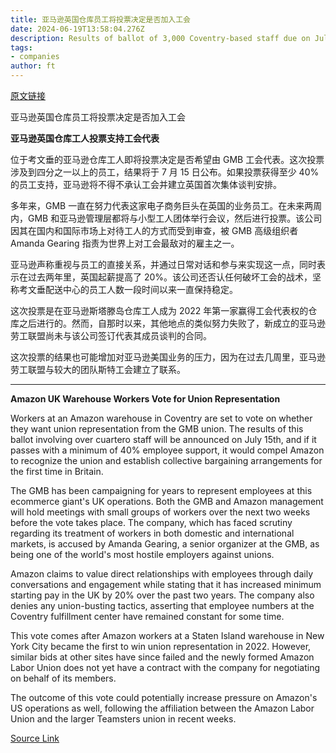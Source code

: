 ```yaml
---
title: 亚马逊英国仓库员工将投票决定是否加入工会
date: 2024-06-19T13:58:04.276Z
description: Results of ballot of 3,000 Coventry-based staff due on July 15
tags: 
- companies
author: ft
---
```


[原文链接](https://ft.com/content/afaf0d72-6003-484a-a62b-603e85dbb4f6)

亚马逊英国仓库员工将投票决定是否加入工会

**亚马逊英国仓库工人投票支持工会代表** 

位于考文垂的亚马逊仓库工人即将投票决定是否希望由 GMB 工会代表。这次投票涉及到四分之一以上的员工，结果将于 7 月 15 日公布。如果投票获得至少 40% 的员工支持，亚马逊将不得不承认工会并建立英国首次集体谈判安排。

多年来，GMB 一直在努力代表这家电子商务巨头在英国的业务员工。在未来两周内，GMB 和亚马逊管理层都将与小型工人团体举行会议，然后进行投票。该公司因其在国内和国际市场上对待工人的方式而受到审查，被 GMB 高级组织者 Amanda Gearing 指责为世界上对工会最敌对的雇主之一。

亚马逊声称重视与员工的直接关系，并通过日常对话和参与来实现这一点，同时表示在过去两年里，英国起薪提高了 20%。该公司还否认任何破坏工会的战术，坚称考文垂配送中心的员工人数一段时间以来一直保持稳定。

这次投票是在亚马逊斯塔滕岛仓库工人成为 2022 年第一家赢得工会代表权的仓库之后进行的。然而，自那时以来，其他地点的类似努力失败了，新成立的亚马逊劳工联盟尚未与该公司签订代表其成员谈判的合同。

这次投票的结果也可能增加对亚马逊美国业务的压力，因为在过去几周里，亚马逊劳工联盟与较大的团队斯特工会建立了联系。

---

 **Amazon UK Warehouse Workers Vote for Union Representation**  

Workers at an Amazon warehouse in Coventry are set to vote on whether they want union representation from the GMB union. The results of this ballot involving over cuartero staff will be announced on July 15th, and if it passes with a minimum of 40% employee support, it would compel Amazon to recognize the union and establish collective bargaining arrangements for the first time in Britain.

The GMB has been campaigning for years to represent employees at this ecommerce giant's UK operations. Both the GMB and Amazon management will hold meetings with small groups of workers over the next two weeks before the vote takes place. The company, which has faced scrutiny regarding its treatment of workers in both domestic and international markets, is accused by Amanda Gearing, a senior organizer at the GMB, as being one of the world's most hostile employers against unions.

Amazon claims to value direct relationships with employees through daily conversations and engagement while stating that it has increased minimum starting pay in the UK by 20% over the past two years. The company also denies any union-busting tactics, asserting that employee numbers at the Coventry fulfillment center have remained constant for some time.

This vote comes after Amazon workers at a Staten Island warehouse in New York City became the first to win union representation in 2022. However, similar bids at other sites have since failed and the newly formed Amazon Labor Union does not yet have a contract with the company for negotiating on behalf of its members.

The outcome of this vote could potentially increase pressure on Amazon's US operations as well, following the affiliation between the Amazon Labor Union and the larger Teamsters union in recent weeks.

[Source Link](https://ft.com/content/afaf0d72-6003-484a-a62b-603e85dbb4f6)

